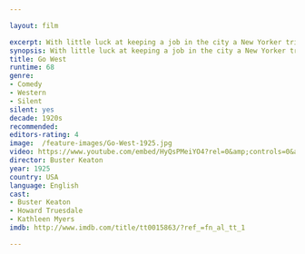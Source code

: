 ```yaml
---

layout: film

excerpt: With little luck at keeping a job in the city a New Yorker tries work in the country and eventually finds his way leading a herd of cattle to the West Coast. 
synopsis: With little luck at keeping a job in the city a New Yorker tries work in the country and eventually finds his way leading a herd of cattle to the West Coast.
title: Go West
runtime: 68
genre: 
- Comedy
- Western
- Silent
silent: yes
decade: 1920s
recommended: 
editors-rating: 4
image:  /feature-images/Go-West-1925.jpg 
video: https://www.youtube.com/embed/HyQsPMeiYO4?rel=0&amp;controls=0&amp;showinfo=0
director: Buster Keaton
year: 1925
country: USA
language: English
cast:
- Buster Keaton
- Howard Truesdale
- Kathleen Myers
imdb: http://www.imdb.com/title/tt0015863/?ref_=fn_al_tt_1

---
```


